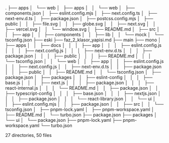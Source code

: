.
├── apps
│   └── web
│       ├── apps
│       │   └── web
│       ├── components.json
│       ├── eslint.config.mjs
│       ├── next.config.ts
│       ├── next-env.d.ts
│       ├── package.json
│       ├── postcss.config.mjs
│       ├── public
│       │   ├── file.svg
│       │   ├── globe.svg
│       │   ├── next.svg
│       │   ├── vercel.svg
│       │   └── window.svg
│       ├── README.md
│       ├── src
│       │   ├── app
│       │   ├── components
│       │   ├── lib
│       │   └── mock
│       └── tsconfig.json
├── eski
├── faz_2_klasor_yapisi.md
├── main
├── mono
│   ├── apps
│   │   ├── docs
│   │   │   ├── app
│   │   │   ├── eslint.config.js
│   │   │   ├── next.config.js
│   │   │   ├── next-env.d.ts
│   │   │   ├── package.json
│   │   │   ├── public
│   │   │   ├── README.md
│   │   │   └── tsconfig.json
│   │   └── web
│   │       ├── app
│   │       ├── eslint.config.js
│   │       ├── next.config.js
│   │       ├── next-env.d.ts
│   │       ├── package.json
│   │       ├── public
│   │       ├── README.md
│   │       └── tsconfig.json
│   ├── package.json
│   ├── packages
│   │   ├── eslint-config
│   │   │   ├── base.js
│   │   │   ├── next.js
│   │   │   ├── package.json
│   │   │   ├── react-internal.js
│   │   │   └── README.md
│   │   ├── package.json
│   │   ├── typescript-config
│   │   │   ├── base.json
│   │   │   ├── nextjs.json
│   │   │   ├── package.json
│   │   │   └── react-library.json
│   │   └── ui
│   │       ├── eslint.config.mjs
│   │       ├── package.json
│   │       ├── src
│   │       └── tsconfig.json
│   ├── pnpm-lock.yaml
│   ├── pnpm-workspace.yaml
│   ├── README.md
│   └── turbo.json
├── package.json
├── packages
│   └── ui
│       └── package.json
├── pnpm-lock.yaml
├── pnpm-workspace.yaml
└── turbo.json

27 directories, 50 files
